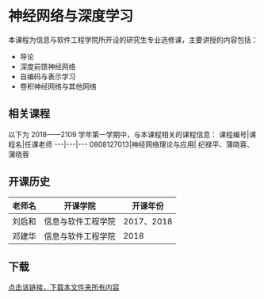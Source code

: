 # 神经网络与深度学习

本课程为信息与软件工程学院所开设的研究生专业选修课，主要讲授的内容包括：
 - 导论
 - 深度前馈神经网络
 - 自编码与表示学习
 - 卷积神经网络与其他网络

## 相关课程

以下为 2018——2109 学年第一学期中，与本课程相关的课程信息：
课程编号|课程名|任课老师
---|---|---
0808127013|神经网络理论与应用| 纪禄平、蒲晓蓉、蒲晓蓉


## 开课历史

老师名|开课学院|开课年份|
---|---|---
刘启和|信息与软件工程学院|2017、2018
邓建华|信息与软件工程学院|2018

## 下载

[点击该链接，下载本文件夹所有内容](https://xovee.github.io/gitzip/?https://github.com/Xovee/uestc-course/tree/master/课程目录/神经网络与深度学习)
